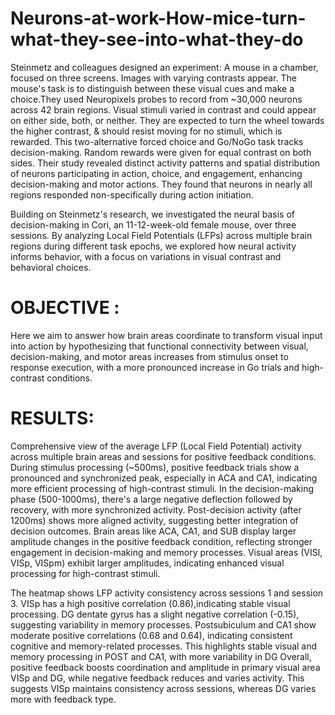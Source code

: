 # Neurons-at-work-How-mice-turn-what-they-see-into-what-they-do
Steinmetz and colleagues designed an experiment: A mouse in a chamber, focused on three screens. Images with varying contrasts appear. The mouse's task is to distinguish between these visual cues and make a choice.They used Neuropixels probes to record from ~30,000 neurons across 42 brain regions. Visual stimuli varied in contrast and could appear on either side, both, or neither. They are expected to turn the wheel towards the higher contrast, & should resist moving for no stimuli, which is rewarded.  This two-alternative forced choice and Go/NoGo task tracks decision-making. Random rewards were given for equal contrast on both sides. Their study revealed distinct activity patterns and spatial distribution of neurons participating in action, choice, and engagement, enhancing decision-making and motor actions. They found that neurons in nearly all regions responded non-specifically during action initiation.

Building on Steinmetz's research, we investigated the neural basis of decision-making in Cori, an 11-12-week-old female mouse, over three sessions. By analyzing Local Field Potentials (LFPs) across multiple brain regions during different task epochs, we explored how neural activity informs behavior, with a focus on variations in visual contrast and behavioral choices.
# OBJECTIVE : 
Here we aim to answer how brain areas coordinate to transform visual input into action by hypothesizing that functional connectivity between visual, decision-making, and motor areas increases from stimulus onset to response execution, with a more pronounced increase in Go trials and high-contrast conditions.

# RESULTS: 
Comprehensive view of the average LFP (Local Field Potential) activity across multiple brain areas and sessions for positive feedback conditions. During stimulus processing (~500ms), positive feedback trials show a pronounced and synchronized peak, especially in ACA and CA1, indicating more efficient processing of high-contrast stimuli. In the decision-making phase (500-1000ms), there's a large negative deflection followed by recovery, with more synchronized activity. Post-decision activity (after 1200ms) shows more aligned activity, suggesting better integration of decision outcomes. Brain areas like ACA, CA1, and SUB display larger amplitude changes in the positive feedback condition, reflecting stronger engagement in decision-making and memory processes. Visual areas (VISl, VISp, VISpm) exhibit larger amplitudes, indicating enhanced visual processing for high-contrast stimuli.

The heatmap shows LFP activity consistency across sessions 1 and session 3. VISp has a high positive correlation (0.86),indicating stable visual processing. DG dentate gyrus has a slight negative correlation (-0.15), suggesting variability in memory processes. Postsubiculum and CA1 show moderate positive correlations (0.68 and 0.64), indicating consistent cognitive and memory-related processes. This highlights stable visual and memory processing in POST and CA1, with more variability in DG
Overall, positive feedback boosts coordination and amplitude in primary visual area VISp and DG, while negative feedback reduces and varies activity. This suggests VISp maintains consistency across sessions, whereas DG varies more with feedback type.


